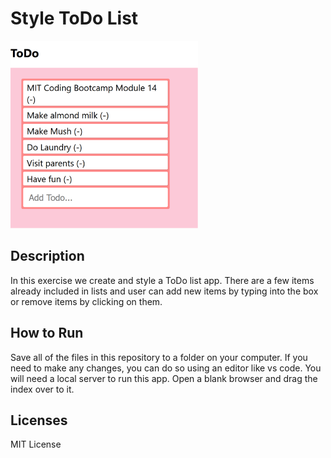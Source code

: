 
# Style ToDo List
<img src= "ToDo.png" width='300'/>

## Description

In this exercise we create and style a ToDo list app. There are a few items already included in lists and user can add new items by typing into the box or remove items by clicking on them.

## How to Run

Save all of the files in this repository to a folder on your computer. If you need to make any changes, you can do so using an editor like vs code. You will need a local server to run this app. Open a blank browser and drag the index over to it. 

## Licenses

MIT License
